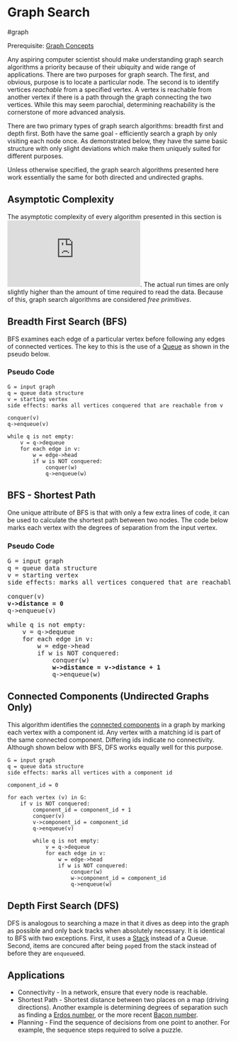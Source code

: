 # Graph Search
#graph

Prerequisite: [Graph Concepts](../graph_concepts)

Any aspiring computer scientist should make understanding graph search
algorithms a priority because of their ubiquity and wide range of applications.
There are two purposes for graph search. The first, and obvious, purpose is to
locate a particular node. The second is to identify vertices *reachable* from a
specified vertex. A vertex is reachable from another vertex if there is a path
through the graph connecting the two vertices. While this may seem parochial,
determining reachability is the cornerstone of more advanced analysis.

There are two primary types of graph search algorithms: breadth first and depth
first. Both have the same goal - efficiently search a graph by only visiting
each node once. As demonstrated below, they have the same basic structure with
only slight deviations which make them uniquely suited for different purposes.

Unless otherwise specified, the graph search algorithms presented here work
essentially the same for both directed and undirected graphs.

## Asymptotic Complexity
The asymptotic complexity of every algorithm presented in this section is
![O(m+n)](https://latex.codecogs.com/gif.latex?O(m&plus;n)). The actual run
times are only slightly higher than the amount of time required to read the
data. Because of this, graph search algorithms are considered *free primitives*.

## Breadth First Search (BFS)

BFS examines each edge of a particular vertex before following any edges of
connected vertices. The key to this is the use of a [Queue](../queue) as shown
in the pseudo below.

### Pseudo Code

```
G = input graph
q = queue data structure
v = starting vertex
side effects: marks all vertices conquered that are reachable from v

conquer(v)
q->enqueue(v)

while q is not empty:
    v = q->dequeue
    for each edge in v:
        w = edge->head
        if w is NOT conquered:
            conquer(w)
            q->enqueue(w)
```

## BFS - Shortest Path

One unique attribute of BFS is that with only a few extra lines of code, it can
be used to calculate the shortest path between two nodes. The code below marks
each vertex with the degrees of separation from the input vertex.

### Pseudo Code

<pre>
G = input graph
q = queue data structure
v = starting vertex
side effects: marks all vertices conquered that are reachable from v

conquer(v)
<b>v->distance = 0</b>
q->enqueue(v)

while q is not empty:
    v = q->dequeue
    for each edge in v:
        w = edge->head
        if w is NOT conquered:
            conquer(w)
            <b>w->distance = v->distance + 1</b>
            q->enqueue(w)
</pre>

## Connected Components (Undirected Graphs Only)

This algorithm identifies the [connected
components](../graph_concepts/README.md#connected-components) in a graph by
marking each vertex with a component id. Any vertex with a matching id is part
of the same connected component. Differing ids indicate no connectivity.
Although shown below with BFS, DFS works equally well for this purpose.

```
G = input graph
q = queue data structure
side effects: marks all vertices with a component id

component_id = 0

for each vertex (v) in G:
    if v is NOT conquered:
        component_id = component_id + 1
        conquer(v)
        v->component_id = component_id
        q->enqueue(v)

        while q is not empty:
            v = q->dequeue
            for each edge in v:
                w = edge->head
                if w is NOT conquered:
                    conquer(w)
                    w->component_id = component_id
                    q->enqueue(w)
 ```

## Depth First Search (DFS)

DFS is analogous to searching a maze in that it dives as deep into the graph as
possible and only back tracks when absolutely necessary. It is identical to BFS
with two exceptions. First, it uses a [Stack](../stack) instead of a Queue.
Second, items are concured after being `pop`ed from the stack instead of before
they are `enqueue`ed.

## Applications
* Connectivity - In a network, ensure that every node is reachable. 
* Shortest Path - Shortest distance between two places on a map (driving
    directions). Another example is determining degrees of separation such as
    finding a [Erdos number](https://en.wikipedia.org/wiki/Erd%C5%91s_number),
    or the more recent [Bacon number](https://oracleofbacon.org/).
* Planning - Find the sequence of decisions from one point to another. For
    example, the sequence steps required to solve a puzzle.
